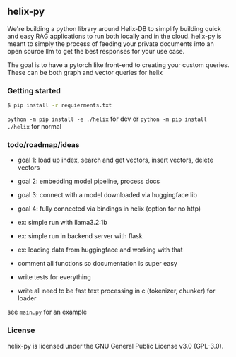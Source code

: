 ## helix-py
We're building a python library around Helix-DB to simplify building quick and easy RAG applications
to run both locally and in the cloud. helix-py is meant to simply the process of feeding your private
documents into an open source llm to get the best responses for your use case.

The goal is to have a pytorch like front-end to creating your custom queries. These can be both graph
and vector queries for helix

### Getting started
```bash
$ pip install -r requierments.txt
```
`python -m pip install -e ./helix` for dev or `python -m pip install ./helix` for normal

### todo/roadmap/ideas
- goal 1: load up index, search and get vectors, insert vectors, delete vectors
- goal 2: embedding model pipeline, process docs
- goal 3: connect with a model downloaded via huggingface lib
- goal 4: fully connected via bindings in helix (option for no http)

- ex: simple run with llama3.2:1b
- ex: simple run in backend server with flask
- ex: loading data from huggingface and working with that

- comment all functions so documentation is super easy
- write tests for everything
- write all need to be fast text processing in c (tokenizer, chunker) for loader

see `main.py` for an example

### License
helix-py is licensed under the GNU General Public License v3.0 (GPL-3.0).
